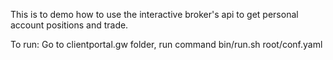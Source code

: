 This is to demo how to use the interactive broker's api to get personal account positions and trade.

To run:
Go to clientportal.gw folder, run command bin/run.sh root/conf.yaml
